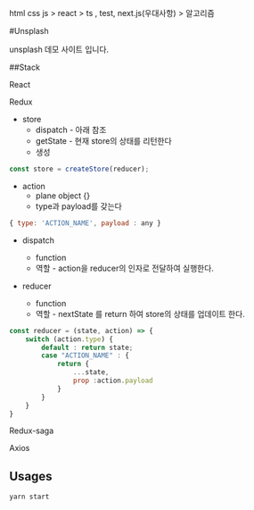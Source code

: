 html css js > react > ts , test, next.js(우대사항) > 알고리즘


#Unsplash

unsplash 데모 사이트 입니다.

##Stack

React

Redux

* store
  * dispatch - 아래 참조
  * getState - 현재 store의 상태를 리턴한다
  * 생성
```javascript
const store = createStore(reducer);
```

* action 
  * plane object {}
  * type과 payload를 갖는다
 ```javascript
{ type: 'ACTION_NAME', payload : any }
```
* dispatch
  * function
  * 역할 - action을 reducer의 인자로 전달하여 실행한다.

* reducer 
  * function
  * 역할 - nextState 를 return 하여 store의 상태를 업데이트 한다.
```javascript
const reducer = (state, action) => {
    switch (action.type) {
        default : return state;
        case "ACTION_NAME" : {
            return {
                ...state,
                prop :action.payload
            }
        }
    }
}
```


Redux-saga

Axios

## Usages

```javascript
yarn start
```
